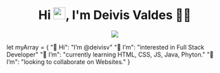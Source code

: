 <h1 align="center">Hi <img src="https://media.giphy.com/media/hvRJCLFzcasrR4ia7z/giphy.gif" width="28">, I'm Deivis Valdes 👨‍💻</h1>

<p align="center">
    <img src="https://readme-typing-svg.herokuapp.com?  color=%23FF7B10&width=550&lines=Hi%2C+I+am+a+Full+Stack+Web+Developer+in+training.;Always+learning+new+things.;Passionate+about+technology"
</p>

let myArray = {
                "👋 Hi": "I’m @deivisv"
                "👀 I’m": "interested in Full Stack Developer"
                "🌱 I’m": "currently learning HTML, CSS, JS, Java, Phyton."
                "💞️ I’m": "looking to collaborate on Websites."
              }
<!---
deivisv/deivisv is a ✨ special ✨ repository because its `README.md` (this file) appears on your GitHub profile.
You can click the Preview link to take a look at your changes.
--->
